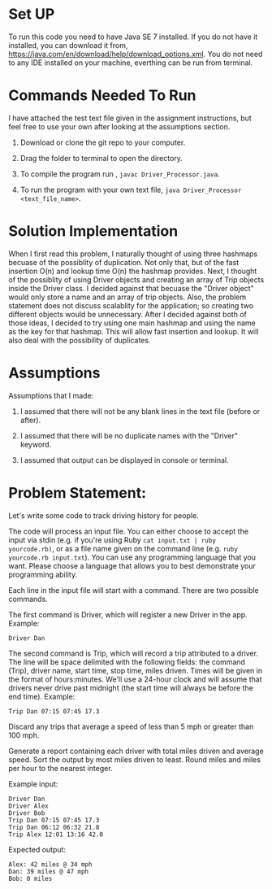 # Set UP

To run this code you need to have Java SE 7 installed. If you do not have it installed, you can download it from, https://java.com/en/download/help/download_options.xml. You do not need to any IDE installed on your machine, everthing can be run from terminal.

# Commands Needed To Run

I have attached the test text file given in the assignment instructions, but feel free to use your own after looking at the assumptions section. 

1. Download or clone the git repo to your computer.

2. Drag the folder to terminal to open the directory.

3. To compile the program run , `javac Driver_Processor.java`.

4. To run the program with your own text file, `java Driver_Processor <text_file_name>`.

# Solution Implementation

When I first read this problem, I naturally thought of using three hashmaps becuase of the possiblity of duplication. Not only that, but of the fast insertion O(n) and lookup time O(n) the hashmap provides. Next, I thought of the possiblity of using Driver objects and creating an array of Trip objects inside the Driver class. I decided against that becuase the "Driver object" would only store a name and an array of trip objects. Also, the problem statement does not discuss scalablity for the application; so creating two different objects would be unnecessary. After I decided against both of those ideas, I decided to try using one main hashmap and using the name as the key for that hashmap. This will allow fast insertion and lookup. It will also deal with the possibility of duplicates.

# Assumptions

Assumptions that I made: 

1. I assumed that there will not be any blank lines in the text file (before or after).

2. I assumed that there will be no duplicate names with the "Driver" keyword.

3. I assumed that output can be displayed in console or terminal.

# Problem Statement:

Let's write some code to track driving history for people.

The code will process an input file. You can either choose to accept the input via stdin (e.g. if you're using Ruby `cat input.txt | ruby yourcode.rb)`, or as a file name given on the command line (e.g. `ruby yourcode.rb input.txt`). You can use any programming language that you want. Please choose a language that allows you to best demonstrate your programming ability.

Each line in the input file will start with a command. There are two possible commands.

The first command is Driver, which will register a new Driver in the app. Example:

`Driver Dan`

The second command is Trip, which will record a trip attributed to a driver. The line will be space delimited with the following fields: the command (Trip), driver name, start time, stop time, miles driven. Times will be given in the format of hours:minutes. We'll use a 24-hour clock and will assume that drivers never drive past midnight (the start time will always be before the end time). Example:

`Trip Dan 07:15 07:45 17.3`

Discard any trips that average a speed of less than 5 mph or greater than 100 mph.

Generate a report containing each driver with total miles driven and average speed. Sort the output by most miles driven to least. Round miles and miles per hour to the nearest integer.

Example input:
```
Driver Dan
Driver Alex
Driver Bob
Trip Dan 07:15 07:45 17.3
Trip Dan 06:12 06:32 21.8
Trip Alex 12:01 13:16 42.0
```
Expected output:
```
Alex: 42 miles @ 34 mph
Dan: 39 miles @ 47 mph
Bob: 0 miles
```
